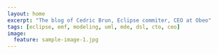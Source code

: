 ```yaml
---
layout: home
excerpt: "The blog of Cedric Brun, Eclipse commiter, CEO at Obeo"
tags: [eclipse, emf, modeling, uml, mde, dsl, cto, ceo]
image:
  feature: sample-image-1.jpg
---
```

